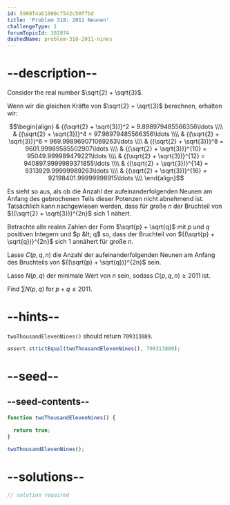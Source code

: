 ```yaml
---
id: 5900f4ab1000cf542c50ffbd
title: 'Problem 318: 2011 Neunen'
challengeType: 1
forumTopicId: 301974
dashedName: problem-318-2011-nines
---
```


# --description--

Consider the real number $\sqrt{2} + \sqrt{3}$.

Wenn wir die gleichen Kräfte von $\sqrt{2} + \sqrt{3}$ berechnen, erhalten wir:

$$\begin{align}   & {(\sqrt{2} + \sqrt{3})}^2 = 9.898979485566356\ldots \\\\
  & {(\sqrt{2} + \sqrt{3})}^4 = 97.98979485566356\ldots \\\\   & {(\sqrt{2} + \sqrt{3})}^6 = 969.998969071069263\ldots \\\\
  & {(\sqrt{2} + \sqrt{3})}^8 = 9601.99989585502907\ldots \\\\   & {(\sqrt{2} + \sqrt{3})}^{10} = 95049.999989479221\ldots \\\\
  & {(\sqrt{2} + \sqrt{3})}^{12} = 940897.9999989371855\ldots \\\\   & {(\sqrt{2} + \sqrt{3})}^{14} = 9313929.99999989263\ldots \\\\
  & {(\sqrt{2} + \sqrt{3})}^{16} = 92198401.99999998915\ldots \\\\ \end{align}$$

Es sieht so aus, als ob die Anzahl der aufeinanderfolgenden Neunen am Anfang des gebrochenen Teils dieser Potenzen nicht abnehmend ist. Tatsächlich kann nachgewiesen werden, dass für große $n$ der Bruchteil von ${(\sqrt{2} + \sqrt{3})}^{2n}$ sich 1 nähert.

Betrachte alle realen Zahlen der Form $\sqrt{p} + \sqrt{q}$ mit $p$ und $q$ positiven Integern und $p &lt; q$ so, dass der Bruchteil von ${(\sqrt{p} + \sqrt{q})}^{2n}$ sich 1 annähert für große $n$.

Lasse $C(p,q,n)$ die Anzahl der aufeinanderfolgenden Neunen am Anfang des Bruchteils von ${(\sqrt{p} + \sqrt{q})}^{2n}$ sein.

Lasse $N(p,q)$ der minimale Wert von $n$ sein, sodass $C(p,q,n) ≥ 2011$ ist.

Find $\sum N(p,q)$ for $p + q ≤ 2011$.

# --hints--

`twoThousandElevenNines()` should return `709313889`.

```js
assert.strictEqual(twoThousandElevenNines(), 709313889);
```

# --seed--

## --seed-contents--

```js
function twoThousandElevenNines() {

  return true;
}

twoThousandElevenNines();
```

# --solutions--

```js
// solution required
```

